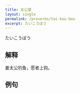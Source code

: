 ```yaml
---
title: 太公望
layout: single
permalink: /proverbs/tai-kou-bou
excerpt: たいこうぼう
---
```


たいこうぼう

## 解释

姜太公钓鱼，愿者上钩。

## 例句

